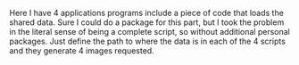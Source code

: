 Here I have 4 applications programs include a piece of code that loads the shared data. Sure I could do a package for this part, but I took the problem in the literal sense of being a complete script, so without additional personal packages. Just define the path to where the data is in each of the 4 scripts and they generate 4 images requested.
